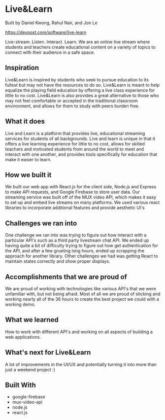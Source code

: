 # Live&Learn 

Built by Daniel Kwong, Rahul Nair, and Jon Le

https://devpost.com/software/live-learn

Live-stream. Listen. Interact. Learn. We are an online live stream where students and teachers create educational content on a variety of topics to connect with their audience in a safe space.

## Inspiration
Live&Learn is inspired by students who seek to pursue education to its fullest but may not have the resources to do so. Live&Learn is meant to help equalize the playing field education by offering a live class experience for little to no cost. Live&Learn is also provides a great alternative to those who may not feel comfortable or accepted in the traditional classroom environment, and allows for them to study with peers burden free.

## What it does
Live and Learn is a platform that provides live, educational streaming services for students of all backgrounds. Live and learn is unique in that it offers a live learning experience for little to no cost, allows for skilled teachers and motivated students from around the world to meet and interact with one another, and provides tools specifically for education that make it easier to learn.

## How we built it
We built our web app with React.js for the client side, Node.js and Express to make API requests, and Google Firebase to store user data. Our streaming service was built off of the MUX video API, which makes it easy to set up and embed live streams on many platforms. We used various react libraries to incorporate additional features and provide aesthetic UI's

## Challenges we ran into
One challenge we ran into was trying to figure out how interact with a particular API's such as a third party livestream chat API. We ended up having quite a bit of difficulty trying to figure out how get authentication for the API, and after a few grueling long hours, ended up scrapping the approach for another library. Other challenges we had was getting React to maintain states correctly and show proper displays.

## Accomplishments that we are proud of
We are proud of working with technologies like various API's that we were unfamiliar with, but not being afraid. Most of all we are proud of sticking and working nearly all of the 36 hours to create the best project we could with a working demo.

## What we learned
How to work with different API's and working on all aspects of building a web applications.

## What's next for Live&Learn
A lot of improvements in the UI/UX and potentially turning it into more than just a weekend project :)

## Built With
- google-firebase
- mux-video-api
- node.js
- react.js

